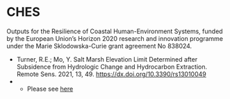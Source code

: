 # CHES
Outputs for the Resilience of Coastal Human-Environment Systems, funded by the European Union’s Horizon 2020 research and innovation programme under the Marie Sklodowska-Curie grant agreement No 838024.


* Turner, R.E.; Mo, Y. Salt Marsh Elevation Limit Determined after Subsidence from Hydrologic Change and Hydrocarbon Extraction. Remote Sens. 2021, 13, 49. https://dx.doi.org/10.3390/rs13010049
* * Please see [here](https://github.com/moyu-ENV/codeAndData/tree/main/marshLAElevation.)
